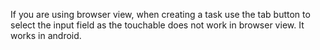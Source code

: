 If you are using browser view, when creating a task use the tab button to select the input field as the touchable does not work in browser view. It works in android.
